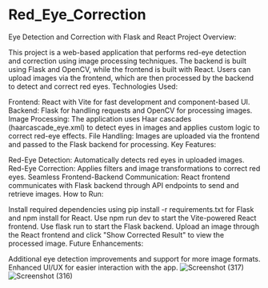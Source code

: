 # Red_Eye_Correction
Eye Detection and Correction with Flask and React
Project Overview:

This project is a web-based application that performs red-eye detection and correction using image processing techniques. The backend is built using Flask and OpenCV, while the frontend is built with React.
Users can upload images via the frontend, which are then processed by the backend to detect and correct red eyes.
Technologies Used:

Frontend: React with Vite for fast development and component-based UI.
Backend: Flask for handling requests and OpenCV for processing images.
Image Processing: The application uses Haar cascades (haarcascade_eye.xml) to detect eyes in images and applies custom logic to correct red-eye effects.
File Handling: Images are uploaded via the frontend and passed to the Flask backend for processing.
Key Features:

Red-Eye Detection: Automatically detects red eyes in uploaded images.
Red-Eye Correction: Applies filters and image transformations to correct red eyes.
Seamless Frontend-Backend Communication: React frontend communicates with Flask backend through API endpoints to send and retrieve images.
How to Run:

Install required dependencies using pip install -r requirements.txt for Flask and npm install for React.
Use npm run dev to start the Vite-powered React frontend.
Use flask run to start the Flask backend.
Upload an image through the React frontend and click "Show Corrected Result" to view the processed image.
Future Enhancements:

Additional eye detection improvements and support for more image formats.
Enhanced UI/UX for easier interaction with the app.
![Screenshot (317)](https://github.com/user-attachments/assets/f7164589-b3ab-4294-929c-07c1a003943a)
![Screenshot (316)](https://github.com/user-attachments/assets/fdca05dd-757b-4fd2-ba0c-be7a4f8f13ba)

